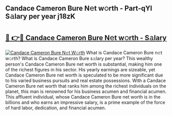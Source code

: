 ## Candace Cameron Bure N𝚎t w𝚘rth - Part-qYl S𝚊lary per year j18zK

# <h2><a href="http://gc0akc.nevu.top/?p=Candace+Cameron+Bure">🔗 👉🔴 Candace Cameron Bure N𝚎t w𝚘rth - S𝚊lary</a></h2>

[![Candace Cameron Bure N𝚎t W𝚘rth](https://i.imgur.com/Oavwk0R.jpeg)](http://gc0akc.nevu.top/?p=Candace+Cameron+Bure)
What is Candace Cameron Bure n𝚎t w𝚘rth? What is Candace Cameron Bure s𝚊lary per year?
This wealthy person's Candace Cameron Bure net worth is substantial, making him one of the richest figures in his sector. His yearly earnings are sizeable, yet Candace Cameron Bure net worth is speculated to be more significant due to his varied business pursuits and real estate possessions. With a Candace Cameron Bure net worth that ranks him among the richest individuals on the planet, this man is renowned for his business acumen and financial acumen. This affluent individual, whose Candace Cameron Bure net worth is in the billions and who earns an impressive salary, is a prime example of the force of hard labor, dedication, and financial acumen.
